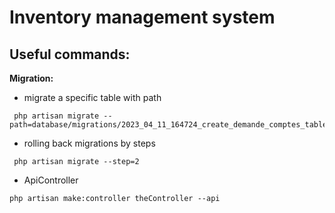 # Inventory management system
## Useful commands:
**Migration:**
- migrate a specific table with path 
```laravel
 php artisan migrate --path=database/migrations/2023_04_11_164724_create_demande_comptes_table.php
```
- rolling back migrations by steps 
```laravel
 php artisan migrate --step=2
```
- ApiController
```laravel
php artisan make:controller theController --api
```


